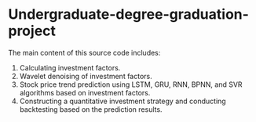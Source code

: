 # Undergraduate-degree-graduation-project
The main content of this source code includes: 
1. Calculating investment factors. 
2. Wavelet denoising of investment factors. 
3. Stock price trend prediction using LSTM, GRU, RNN, BPNN, and SVR algorithms based on investment factors. 
4. Constructing a quantitative investment strategy and conducting backtesting based on the prediction results.
